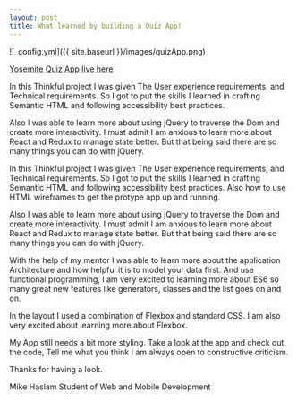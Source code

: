 ```yaml
---
layout: post
title: What learned by building a Quiz App!
---
```


![_config.yml]({{ site.baseurl }}/images/quizApp.png)

[Yosemite Quiz App live here](https://mikehaslam-thinkful-projects.github.io/quiz-app/)

In this Thinkful project I was given The User experience requirements, and Technical requirements. So I got to put the skills I learned in crafting Semantic HTML and following accessibility best practices.

Also I was able to learn more about using jQuery to traverse the Dom and create more interactivity. I must admit I am anxious to learn more about React and Redux to manage state better. But that being said there are so many things you can do with jQuery. 


In this Thinkful project I was given The User experience requirements, and Technical requirements. So I got to put the skills I learned in crafting Semantic HTML and following accessibility best practices. Also how to use HTML wireframes to get the protype app up and running.

Also I was able to learn more about using jQuery to traverse the Dom and create more interactivity. I must admit I am anxious to learn more about React and Redux to manage state better. But that being said there are so many things you can do with jQuery. 

With the help of my mentor I was able to learn more about the application Architecture and how helpful it is to model your data first. And use functional programming, I am very excited to learning more about ES6 so many great new features like generators, classes and the list goes on and on.

In the layout I used a combination of Flexbox and standard CSS. I am also very excited about learning more about Flexbox.

My App still needs a bit more styling. Take a look at the app and check out the code, Tell me what you think I am always open to constructive criticism.

Thanks for having a look. 

Mike Haslam 
Student of Web and Mobile Development


